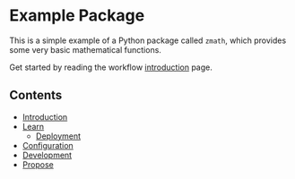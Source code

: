# Example Package

This is a simple example of a Python package called `zmath`, which provides some very basic mathematical functions.

Get started by reading the workflow [introduction](doc/introduction.md) page.

## Contents

* [Introduction](doc/introduction.md)
* [Learn](doc/learn.md)
  * [Deployment](doc/deployment.md)
* [Configuration](doc/configuration.md)
* [Development](doc/dev.md)
* [Propose](doc/propose.md)
